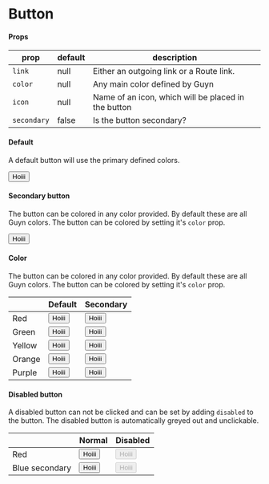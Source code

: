 # Button

<script>
export default {
    components: {Button : ()=>import('./Button')}
}
</script>

#### Props

| prop        | default | description                                         |
| ----------- | ------- | --------------------------------------------------- |
| `link`      | null    | Either an outgoing link or a Route link.            |
| `color`     | null    | Any main color defined by Guyn                      |
| `icon`      | null    | Name of an icon, which will be placed in the button |
| `secondary` | false   | Is the button secondary?                            |

#### Default

A default button will use the primary defined colors.

<Example title="Base">
<Button>Hoiii</Button>
</Example>

#### Secondary button

The button can be colored in any color provided. By default these are all Guyn colors. The button can be colored by setting it's `color` prop.

<Example title="Colors">
   <Button secondary>Hoiii</Button>
</Example>

#### Color

The button can be colored in any color provided. By default these are all Guyn colors. The button can be colored by setting it's `color` prop.

<Example title="Primary Colors">
<table>
    <thead>
    <tr>
        <th></th>
        <th>Default</th>
        <th>Secondary</th>
    </tr>
    </thead>
    <tr>
        <td>Red</td>
        <td><Button color="red">Hoiii</Button></td>
        <td><Button secondary color="red" >Hoiii</Button></td>
    </tr>
    <tr>
        <td>Green</td>
        <td><Button color="blue">Hoiii</Button></td>
        <td><Button color="blue" secondary>Hoiii</Button></td>
    </tr>
    <tr>
        <td>Yellow</td>
        <td><Button color="yellow">Hoiii</Button></td>
        <td><Button color="yellow" secondary>Hoiii</Button></td>
    </tr>
    <tr>
        <td>Orange</td>
        <td><Button color="orange">Hoiii</Button></td>
        <td><Button color="orange" secondary>Hoiii</Button></td>
    </tr>
    <tr>
        <td>Purple</td>
        <td><Button color="purple">Hoiii</Button></td>
        <td><Button secondary color="purple" >Hoiii</Button></td>
    </tr>
</table>
</Example>

#### Disabled button

A disabled button can not be clicked and can be set by adding `disabled` to the button. The disabled button is automatically greyed out and unclickable.

<Example title="Colors">
<table>
    <thead>
    <tr>
        <th></th>
        <th>Normal</th>
        <th>Disabled</th>
    </tr>
    </thead>
    <tr>
        <td>Red</td>
        <td><Button color="red">Hoiii</Button></td>
        <td><Button  color="red" disabled>Hoiii</Button></td>
    </tr>
    <tr>
        <td>Blue secondary</td>
        <td><Button color="blue" secondary>Hoiii</Button></td>
        <td><Button  color="blue" secondary disabled>Hoiii</Button></td>
    </tr>
</table>
</Example>
